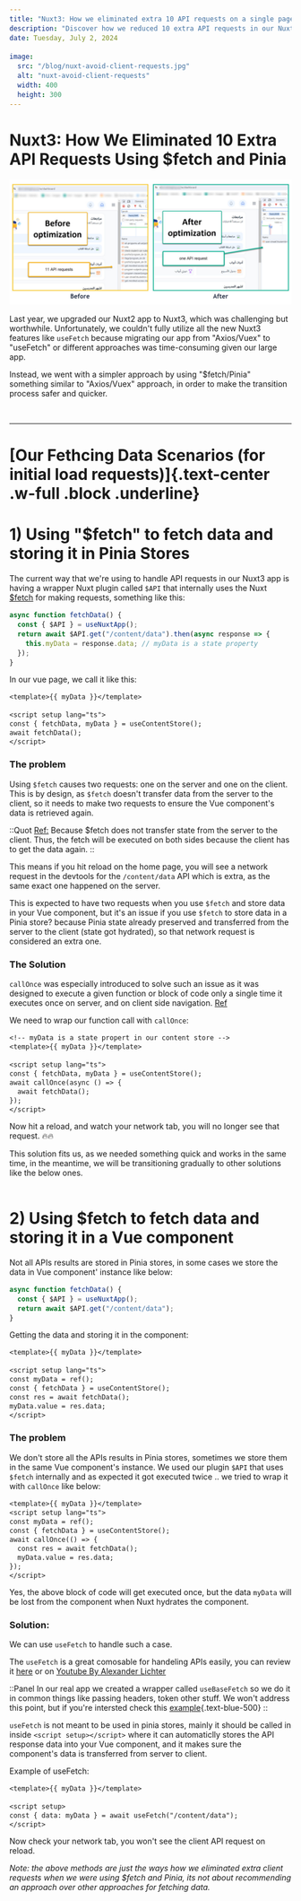 ```yaml
---
title: "Nuxt3: How we eliminated extra 10 API requests on a single page using $fetch and Pinia"
description: "Discover how we reduced 10 extra API requests in our Nuxt3 app by using $fetch and Pinia. Learn our approach and solutions"
date: Tuesday, July 2, 2024

image:
  src: "/blog/nuxt-avoid-client-requests.jpg"
  alt: "nuxt-avoid-client-requests"
  width: 400
  height: 300
---
```


# Nuxt3: How We Eliminated 10 Extra API Requests Using $fetch and Pinia

![nuxt-avoid-client-requests](/blog/nuxt-avoid-client-requests.jpg)

Last year, we upgraded our Nuxt2 app to Nuxt3, which was challenging but worthwhile. Unfortunately, we couldn't fully utilize all the new Nuxt3 features like `useFetch` because migrating our app from "Axios/Vuex" to "useFetch" or different approaches was time-consuming given our large app.

Instead, we went with a simpler approach by using "$fetch/Pinia" something similar to "Axios/Vuex" approach, in order to make the transition process safer and quicker.

<br>
<hr>

# [Our Fethcing Data Scenarios (for initial load requests)]{.text-center .w-full .block .underline}

# 1) Using "$fetch" to fetch data and storing it in Pinia Stores

The current way that we're using to handle API requests in our Nuxt3 app is having a wrapper Nuxt plugin called `$API` that internally uses the Nuxt [$fetch](https://nuxt.com/docs/api/utils/dollarfetch) for making requests, something like this:

```js [stores/data.ts]
async function fetchData() {
  const { $API } = useNuxtApp();
  return await $API.get("/content/data").then(async response => {
    this.myData = response.data; // myData is a state property
  });
}
```

In our vue page, we call it like this:

```vue [pages/home.vue]
<template>{{ myData }}</template>

<script setup lang="ts">
const { fetchData, myData } = useContentStore();
await fetchData();
</script>
```

### The problem

Using `$fetch` causes two requests: one on the server and one on the client. This is by design, as `$fetch` doesn't transfer data from the server to the client, so it needs to make two requests to ensure the Vue component's data is retrieved again.

::Quot
[Ref:](https://nuxt.com/docs/api/utils/dollarfetch)
Because $fetch does not transfer state from the server to the client. Thus, the fetch will be executed on both sides because the client has to get the data again.
::

This means if you hit reload on the home page, you will see a network request in the devtools for the `/content/data` API which is extra, as the same exact one happened on the server.

This is expected to have two requests when you use `$fetch` and store data in your Vue component, but it's an issue if you use `$fetch` to store data in a Pinia store? because Pinia state already preserved and transferred from the server to the client (state got hydrated), so that network request is considered an extra one.

### The Solution

`callOnce` was especially introduced to solve such an issue as it was designed to execute a given function or block of code only a single time it executes once on server, and on client side navigation. [Ref](https://github.com/nuxt/nuxt/pull/24787)

We need to wrap our function call with `callOnce`:

```vue [pages/home.vue]
<!-- myData is a state propert in our content store -->
<template>{{ myData }}</template>

<script setup lang="ts">
const { fetchData, myData } = useContentStore();
await callOnce(async () => {
  await fetchData();
});
</script>
```

Now hit a reload, and watch your network tab, you will no longer see that request. 🔥🔥

This solution fits us, as we needed something quick and works in the same time, in the meantime, we will be transitioning gradually to other solutions like the below ones.
<br><br>

# 2) Using $fetch to fetch data and storing it in a Vue component

Not all APIs results are stored in Pinia stores, in some cases we store the data in Vue component' instance like below:

```js [stores/data.ts]
async function fetchData() {
  const { $API } = useNuxtApp();
  return await $API.get("/content/data");
}
```

Getting the data and storing it in the component:

```vue [home.vue]
<template>{{ myData }}</template>

<script setup lang="ts">
const myData = ref();
const { fetchData } = useContentStore();
const res = await fetchData();
myData.value = res.data;
</script>
```

### The problem

We don't store all the APIs results in Pinia stores, sometimes we store them in the same Vue component's instance. We used our plugin `$API` that uses `$fetch` internally and as expected it got executed twice .. we tried to wrap it with `callOnce` like below:

```vue [home.vue]
<template>{{ myData }}</template>
<script setup lang="ts">
const myData = ref();
const { fetchData } = useContentStore();
await callOnce(() => {
  const res = await fetchData();
  myData.value = res.data;
});
</script>
```

Yes, the above block of code will get executed once, but the data `myData` will be lost from the component when Nuxt hydrates the component.

### Solution:

We can use `useFetch` to handle such a case.

The `useFetch` is a great comosable for handeling APIs easily, you can review it [here](https://nuxt.com/docs/api/composables/use-fetch) or on [Youtube By Alexander Lichter](https://www.youtube.com/watch?v=njsGVmcWviY&t=2s)

::Panel
In our real app we created a wrapper called `useBaseFetch` so we do it in common things like passing headers, token other stuff. We won't address this point, but if you're intersted check this [example](https://gist.github.com/zuramai/784dd7c14ca6c4090ba6f00c93bb0a29){.text-blue-500}
::

`useFetch` is not meant to be used in pinia stores, mainly it should be called in inside `<script setup></script>` where it can automaticlly stores the API response data into your Vue component, and it makes sure the component's data is transferred from server to client.

Example of useFetch:

```vue [pages/home.vue]
<template>{{ myData }}</template>

<script setup>
const { data: myData } = await useFetch("/content/data");
</script>
```

Now check your network tab, you won't see the client API request on reload.

_Note: the above methods are just the ways how we eliminated extra client requests when we were using $fetch and Pinia, its not about recommending an approach over other approaches for fetching data._

<br>
